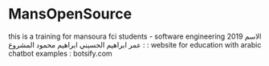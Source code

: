 # MansOpenSource
this is a training for mansoura fci students - software engineering 2019
الاسم :
عمر ابراهيم الحسيني ابراهيم محمود
المشروع :
website for education with arabic chatbot 
examples :
botsify.com 
